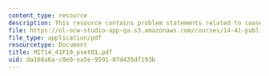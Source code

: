 ```yaml
---
content_type: resource
description: This resource contains problem statements related to coase theorem.
file: https://ol-ocw-studio-app-qa.s3.amazonaws.com/courses/14-41-public-finance-and-public-policy-fall-2010/da168a6ac0e0ea5e959107d435df193b_MIT14_41F10_pset01.pdf
file_type: application/pdf
resourcetype: Document
title: MIT14_41F10_pset01.pdf
uid: da168a6a-c0e0-ea5e-9591-07d435df193b
---
```

